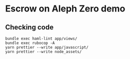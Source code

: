 # Escrow on Aleph Zero demo

## Checking code
```
bundle exec haml-lint app/views/
bundle exec rubocop -A
yarn prettier --write app/javascript/
yarn prettier --write node_assets/
```